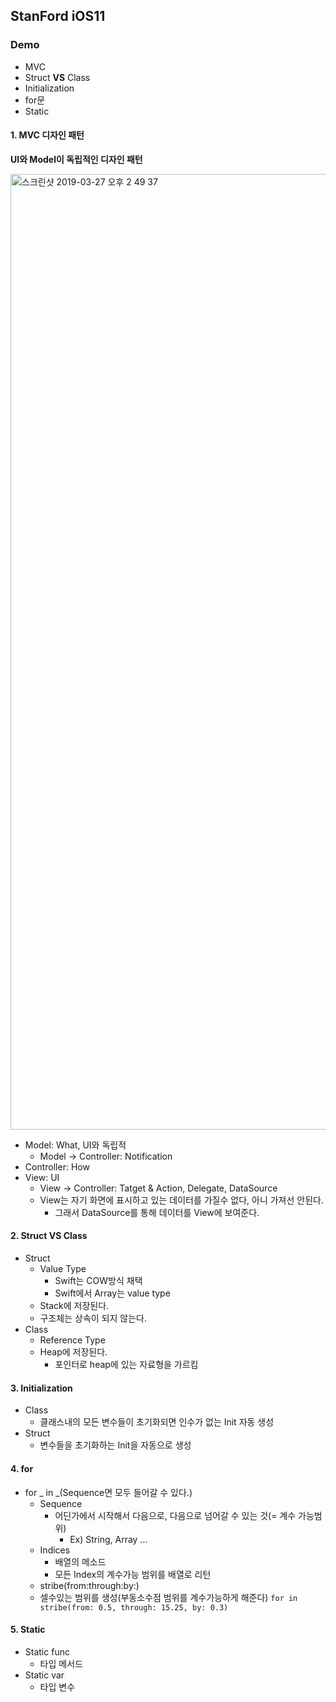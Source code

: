 ## StanFord iOS11

### Demo

- MVC
- Struct **VS** Class
- Initialization
- for문
- Static



#### 1. MVC 디자인 패턴

**UI와 Model이 독립적인 디자인 패턴**

<img width="1529" alt="스크린샷 2019-03-27 오후 2 49 37" src="https://user-images.githubusercontent.com/37703727/55067326-da6d8980-50c2-11e9-962e-a51bf27b5c85.png">


- Model: What, UI와 독립적
  - Model -> Controller: Notification
- Controller: How
- View: UI
  - View -> Controller: Tatget & Action, Delegate, DataSource
  - View는 자기 화면에 표시하고 있는 데이터를 가질수 없다, 아니 가져선 안된다.
    - 그래서 DataSource를 통해 데이터를 View에 보여준다.



#### 2. Struct VS Class

- Struct
  - Value Type
    - Swift는 COW방식 채택
    - Swift에서 Array는 value type
  - Stack에 저장된다.
  - 구조체는 상속이 되지 않는다.
- Class
  - Reference Type
  - Heap에 저장된다.
    - 포인터로 heap에 있는 자료형을 가르킴

#### 3. Initialization

- Class
  - 클래스내의 모든 변수들이 초기화되면 인수가 없는 Init 자동 생성
- Struct
  - 변수들을 초기화하는 Init을 자동으로 생성

#### 4. for

- for _ in _(Sequence면 모두 들어갈 수 있다.)
  - Sequence
    - 어딘가에서 시작해서 다음으로, 다음으로 넘어갈 수 있는 것(= 계수 가능범위)
      - Ex) String, Array ...
  - Indices
    - 배열의 메소드
    - 모든 Index의 계수가능 범위를 배열로 리턴
  -  stribe(from:through:by:)
    - 셀수있는 범위를 생성(부동소수점 범위를 계수가능하게 해준다) 
    `for in stribe(from: 0.5, through: 15.25, by: 0.3)`
    
#### 5. Static

- Static func
  - 타입 메서드
- Static var
  - 타입 변수


